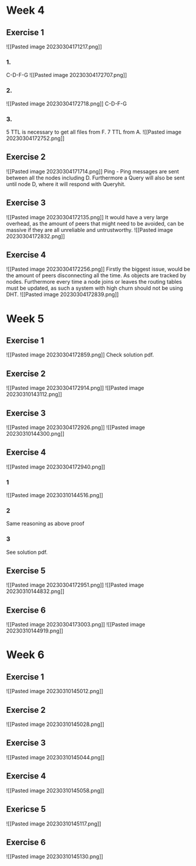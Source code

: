 # Week 4
## Exercise 1
![[Pasted image 20230304171217.png]]
### 1.
C-D-F-G
![[Pasted image 20230304172707.png]]
### 2.
![[Pasted image 20230304172718.png]]
C-D-F-G
### 3.
5 TTL is necessary to get all files from F.
7 TTL from A.
![[Pasted image 20230304172752.png]]
## Exercise 2
![[Pasted image 20230304171714.png]]
Ping - Ping messages are sent between all the nodes including D. Furthermore a Query will also be sent until node D, where it will respond with Queryhit.
## Exercise 3
![[Pasted image 20230304172135.png]]
It would have a very large overhead, as the amount of peers that might need to be avoided, can be massive if they are all unreliable and untrustworthy.
![[Pasted image 20230304172832.png]]
## Exercise 4
![[Pasted image 20230304172256.png]]
Firstly the biggest issue, would be the amount of peers disconnecting all the time. As objects are tracked by nodes. Furthermore every time a node joins or leaves the routing tables must be updated, as such a system with high churn should not be using DHT.
![[Pasted image 20230304172839.png]]
# Week 5
## Exercise 1
![[Pasted image 20230304172859.png]]
Check solution pdf.
## Exercise 2
![[Pasted image 20230304172914.png]]
![[Pasted image 20230310143112.png]]
## Exercise 3
![[Pasted image 20230304172926.png]]
![[Pasted image 20230310144300.png]]
## Exercise 4
![[Pasted image 20230304172940.png]]
### 1
![[Pasted image 20230310144516.png]]
### 2
Same reasoning as above proof
### 3
See solution pdf.
## Exercise 5
![[Pasted image 20230304172951.png]]
![[Pasted image 20230310144832.png]]
## Exercise 6
![[Pasted image 20230304173003.png]]
![[Pasted image 20230310144919.png]]
# Week 6
## Exercise 1
![[Pasted image 20230310145012.png]]
## Exercise 2
![[Pasted image 20230310145028.png]]
## Exercise 3
![[Pasted image 20230310145044.png]]
## Exercise 4
![[Pasted image 20230310145058.png]]
## Exericse 5
![[Pasted image 20230310145117.png]]
## Exercise 6
![[Pasted image 20230310145130.png]]